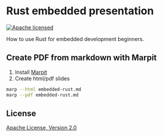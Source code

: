 # Rust embedded presentation

[![Apache licensed](https://img.shields.io/badge/license-Apache-blue.svg)](http://www.apache.org/licenses/LICENSE-2.0)

How to use Rust for embedded development beginners.

## Create PDF from markdown with Marpit

1. Install [Marpit](https://marpit.marp.app/)
2. Create html/pdf slides

```zsh
marp --html embedded-rust.md
marp --pdf embedded-rust.md
```

## License

[Apache License, Version 2.0](http://www.apache.org/licenses/LICENSE-2.0)
